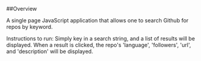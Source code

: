 
##Overview

A single page JavaScript application that allows one to search Github for repos by keyword.

Instructions to run:
Simply key in a search string, and a list of results will be displayed. When a result is clicked, the repo's 'language', 'followers', 'url', and 'description' will be displayed.